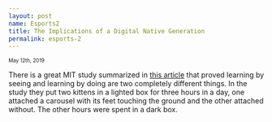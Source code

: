 ```yaml
---
layout: post
name: Esports2
title: The Implications of a Digital Native Generation
permalink: esports-2
---
```


<span style="font-size: 10px">May 12th, 2019</span>

There is a great MIT study summarized in <a href="https://www.collaborativefund.com/blog/you-have-to-live-it-to-believe-it/">this article</a> that proved learning by seeing and learning by doing are two completely different things. In the study they put two kittens in a lighted box for three hours in a day, one attached a carousel with its feet touching the ground and the other attached without. The other hours were spent in a dark box. 